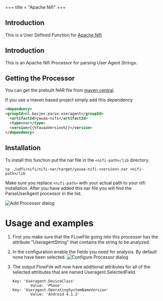 +++
title = "Apache Nifi"
+++
## Introduction
This is a User Defined Function for [Apache Nifi](https://nifi.apache.org)

## Introduction
This is an Apache Nifi Processor for parsing User Agent Strings.

## Getting the Processor

You can get the prebuilt NAR file from [maven central](https://search.maven.org/remotecontent?filepath=nl/basjes/parse/useragent/yauaa-nifi/{{%YauaaVersion%}}/yauaa-nifi-{{%YauaaVersion%}}.nar).

If you use a maven based project simply add this dependency

```xml
<dependency>
<groupId>nl.basjes.parse.useragent</groupId>
  <artifactId>yauaa-nifi</artifactId>
  <type>nar</type>
  <version>{{%YauaaVersion%}}</version>
</dependency>
```

## Installation
To install this function put the nar file in the `<nifi-path>/lib` directory.

    cp ./udfs/nifi/nifi-nar/target/yauaa-nifi-<version>.nar <nifi-path>/lib

Make sure you replace `<nifi-path>` with your actual path to your nifi installation.
After you have added this nar file you will find the ParseUserAgent processor in the list.

![Add Processor dialog](UDF-ApacheNifi-Add-Processor.png)

# Usage and examples

1. First you make sure that the FLowFile going into this processor has the attribute "UseragentString" that contains the string to be analyzed.

2. In the configuration enable the fields you need for analysis. By default none have been selected.
   ![Configure Processor dialog](UDF-ApacheNifi-Configure-Processor.png)

3. The output FlowFile will now have additional attributes for all of the selected attributes that are named
   Useragent.SelectedField.

       Key: 'Useragent.DeviceClass'
               Value: 'Phone'
       Key: 'Useragent.OperatingSystemNameVersion'
               Value: 'Android 4.1.2'

